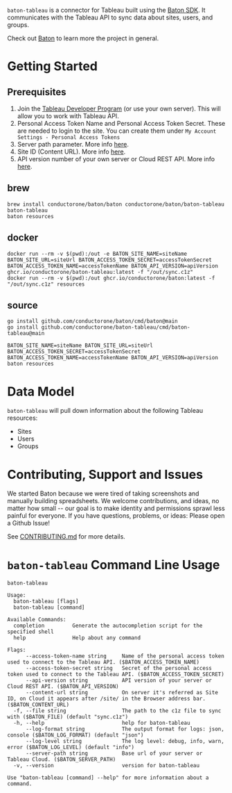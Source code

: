 `baton-tableau` is a connector for Tableau built using the [Baton SDK](https://github.com/conductorone/baton-sdk). It communicates with the Tableau API to sync data about sites, users, and groups.

Check out [Baton](https://github.com/conductorone/baton) to learn more the project in general.

# Getting Started
## Prerequisites
1. Join the [Tableau Developer Program](https://www.tableau.com/developer) (or use your own server). This will allow you to work with
   Tableau API. 
2. Personal Access Token Name and Personal Access Token Secret. These are needed to login to the site. You can create them under `My Account Settings - Personal Access Tokens`
3. Server path parameter. More info [here](https://help.tableau.com/current/api/rest_api/en-us/REST/rest_api_concepts_auth.htm#the-sign-in-uri). 
4. Site ID (Content URL). More info [here](https://help.tableau.com/current/api/rest_api/en-us/REST/rest_api_concepts_auth.htm#the-site-attribute).
5. API version number of your own server or Cloud REST API. More info [here](https://help.tableau.com/current/api/rest_api/en-us/REST/rest_api_concepts_versions.htm).


## brew

```
brew install conductorone/baton/baton conductorone/baton/baton-tableau
baton-tableau
baton resources
```

## docker

```
docker run --rm -v $(pwd):/out -e BATON_SITE_NAME=siteName BATON_SITE_URL=siteUrl BATON_ACCESS_TOKEN_SECRET=accessTokenSecret BATON_ACCESS_TOKEN_NAME=accessTokenName BATON_API_VERSION=apiVersion ghcr.io/conductorone/baton-tableau:latest -f "/out/sync.c1z"
docker run --rm -v $(pwd):/out ghcr.io/conductorone/baton:latest -f "/out/sync.c1z" resources
```

## source

```
go install github.com/conductorone/baton/cmd/baton@main
go install github.com/conductorone/baton-tableau/cmd/baton-tableau@main

BATON_SITE_NAME=siteName BATON_SITE_URL=siteUrl BATON_ACCESS_TOKEN_SECRET=accessTokenSecret BATON_ACCESS_TOKEN_NAME=accessTokenName BATON_API_VERSION=apiVersion
baton resources
```

# Data Model

`baton-tableau` will pull down information about the following Tableau resources:
- Sites
- Users
- Groups

# Contributing, Support and Issues

We started Baton because we were tired of taking screenshots and manually building spreadsheets. We welcome contributions, and ideas, no matter how small -- our goal is to make identity and permissions sprawl less painful for everyone. If you have questions, problems, or ideas: Please open a Github Issue!

See [CONTRIBUTING.md](https://github.com/ConductorOne/baton/blob/main/CONTRIBUTING.md) for more details.

# `baton-tableau` Command Line Usage

```
baton-tableau

Usage:
  baton-tableau [flags]
  baton-tableau [command]

Available Commands:
  completion         Generate the autocompletion script for the specified shell
  help               Help about any command

Flags:
      --access-token-name string     Name of the personal access token used to connect to the Tableau API. ($BATON_ACCESS_TOKEN_NAME)
      --access-token-secret string   Secret of the personal access token used to connect to the Tableau API. ($BATON_ACCESS_TOKEN_SECRET)
      --api-version string           API version of your server or Cloud REST API. ($BATON_API_VERSION)
      --content-url string           On server it's referred as Site ID, on Cloud it appears after /site/ in the Browser address bar. ($BATON_CONTENT_URL)
  -f, --file string                  The path to the c1z file to sync with ($BATON_FILE) (default "sync.c1z")
  -h, --help                         help for baton-tableau
      --log-format string            The output format for logs: json, console ($BATON_LOG_FORMAT) (default "json")
      --log-level string             The log level: debug, info, warn, error ($BATON_LOG_LEVEL) (default "info")
      --server-path string           Base url of your server or Tableau Cloud. ($BATON_SERVER_PATH)
  -v, --version                      version for baton-tableau

Use "baton-tableau [command] --help" for more information about a command.

```